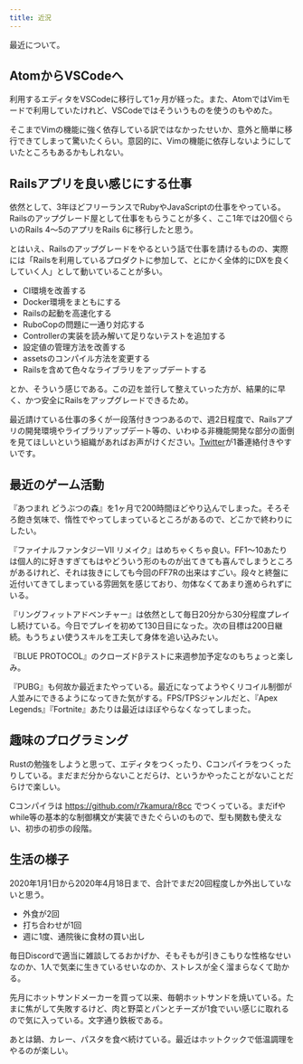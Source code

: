 ```yaml
---
title: 近況
---
```


最近について。

## AtomからVSCodeへ

利用するエディタをVSCodeに移行して1ヶ月が経った。また、AtomではVimモードで利用していたけれど、VSCodeではそういうものを使うのもやめた。

そこまでVimの機能に強く依存している訳ではなかったせいか、意外と簡単に移行できてしまって驚いたくらい。意図的に、Vimの機能に依存しないようにしていたところもあるかもしれない。

## Railsアプリを良い感じにする仕事

依然として、3年ほどフリーランスでRubyやJavaScriptの仕事をやっている。Railsのアップグレード屋として仕事をもらうことが多く、ここ1年では20個ぐらいのRails 4〜5のアプリをRails 6に移行したと思う。

とはいえ、Railsのアップグレードをやるという話で仕事を請けるものの、実際には「Railsを利用しているプロダクトに参加して、とにかく全体的にDXを良くしていく人」として動いていることが多い。

- CI環境を改善する
- Docker環境をまともにする
- Railsの起動を高速化する
- RuboCopの問題に一通り対応する
- Controllerの実装を読み解いて足りないテストを追加する
- 設定値の管理方法を改善する
- assetsのコンパイル方法を変更する
- Railsを含めて色々なライブラリをアップデートする

とか、そういう感じである。この辺を並行して整えていった方が、結果的に早く、かつ安全にRailsをアップグレードできるため。

最近請けている仕事の多くが一段落付きつつあるので、週2日程度で、Railsアプリの開発環境やライブラリアップデート等の、いわゆる非機能開発な部分の面倒を見てほしいという組織があればお声がけください。[Twitter](https://twitter.com/r7kamura)が1番連絡付きやすいです。

## 最近のゲーム活動

『あつまれ どうぶつの森』を1ヶ月で200時間ほどやり込んでしまった。そろそろ飽き気味で、惰性でやってしまっているところがあるので、どこかで終わりにしたい。

『ファイナルファンタジーVII リメイク』はめちゃくちゃ良い。FF1〜10あたりは個人的に好きすぎてもはやどういう形のものが出てきても喜んでしまうところがあるけれど、それは抜きにしても今回のFF7Rの出来はすごい。段々と終盤に近付いてきてしまっている雰囲気を感じており、勿体なくてあまり進められずにいる。

『リングフィットアドベンチャー』は依然として毎日20分から30分程度プレイし続けている。今日でプレイを初めて130日目になった。次の目標は200日継続。もうちょい使うスキルを工夫して身体を追い込みたい。

『BLUE PROTOCOL』のクローズドβテストに来週参加予定なのもちょっと楽しみ。

『PUBG』も何故か最近またやっている。最近になってようやくリコイル制御が人並みにできるようになってきた気がする。FPS/TPSジャンルだと、『Apex Legends』『Fortnite』あたりは最近はほぼやらなくなってしまった。

## 趣味のプログラミング

Rustの勉強をしようと思って、エディタをつくったり、Cコンパイラをつくったりしている。まだまだ分からないことだらけ、というかやったことがないことだらけで楽しい。

Cコンパイラは <https://github.com/r7kamura/r8cc> でつくっている。まだifやwhile等の基本的な制御構文が実装できたぐらいのもので、型も関数も使えない、初歩の初歩の段階。

## 生活の様子

2020年1月1日から2020年4月18日まで、合計でまだ20回程度しか外出していないと思う。

- 外食が2回
- 打ち合わせが1回
- 週に1度、通院後に食材の買い出し

毎日Discordで適当に雑談してるおかげか、そもそもが引きこもりな性格なせいなのか、1人で気楽に生きているせいなのか、ストレスが全く溜まらなくて助かる。

先月にホットサンドメーカーを買って以来、毎朝ホットサンドを焼いている。たまに焦がして失敗するけど、肉と野菜とパンとチーズが1食でいい感じに取れるので気に入っている。文字通り鉄板である。

あとは鍋、カレー、パスタを食べ続けている。最近はホットクックで低温調理をやるのが楽しい。
